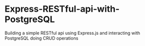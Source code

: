 # Express-RESTful-api-with-PostgreSQL
Building a simple RESTful api using Express.js and interacting with PostgreSQL doing CRUD operations
